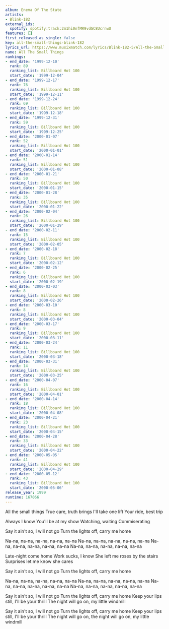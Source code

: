 ```yaml
---
album: Enema Of The State
artists:
- Blink-182
external_ids:
  spotify: spotify:track:2m1hi0nfMR9vdGC8UcrnwU
features: []
first_released_as_single: false
key: all-the-small-things-blink-182
lyrics_url: https://www.musixmatch.com/lyrics/Blink-182-5/All-the-Small-Things
name: All The Small Things
rankings:
- end_date: '1999-12-10'
  rank: 89
  ranking_list: Billboard Hot 100
  start_date: '1999-12-04'
- end_date: '1999-12-17'
  rank: 76
  ranking_list: Billboard Hot 100
  start_date: '1999-12-11'
- end_date: '1999-12-24'
  rank: 69
  ranking_list: Billboard Hot 100
  start_date: '1999-12-18'
- end_date: '1999-12-31'
  rank: 59
  ranking_list: Billboard Hot 100
  start_date: '1999-12-25'
- end_date: '2000-01-07'
  rank: 52
  ranking_list: Billboard Hot 100
  start_date: '2000-01-01'
- end_date: '2000-01-14'
  rank: 51
  ranking_list: Billboard Hot 100
  start_date: '2000-01-08'
- end_date: '2000-01-21'
  rank: 50
  ranking_list: Billboard Hot 100
  start_date: '2000-01-15'
- end_date: '2000-01-28'
  rank: 35
  ranking_list: Billboard Hot 100
  start_date: '2000-01-22'
- end_date: '2000-02-04'
  rank: 26
  ranking_list: Billboard Hot 100
  start_date: '2000-01-29'
- end_date: '2000-02-11'
  rank: 15
  ranking_list: Billboard Hot 100
  start_date: '2000-02-05'
- end_date: '2000-02-18'
  rank: 7
  ranking_list: Billboard Hot 100
  start_date: '2000-02-12'
- end_date: '2000-02-25'
  rank: 6
  ranking_list: Billboard Hot 100
  start_date: '2000-02-19'
- end_date: '2000-03-03'
  rank: 8
  ranking_list: Billboard Hot 100
  start_date: '2000-02-26'
- end_date: '2000-03-10'
  rank: 8
  ranking_list: Billboard Hot 100
  start_date: '2000-03-04'
- end_date: '2000-03-17'
  rank: 9
  ranking_list: Billboard Hot 100
  start_date: '2000-03-11'
- end_date: '2000-03-24'
  rank: 11
  ranking_list: Billboard Hot 100
  start_date: '2000-03-18'
- end_date: '2000-03-31'
  rank: 14
  ranking_list: Billboard Hot 100
  start_date: '2000-03-25'
- end_date: '2000-04-07'
  rank: 16
  ranking_list: Billboard Hot 100
  start_date: '2000-04-01'
- end_date: '2000-04-14'
  rank: 18
  ranking_list: Billboard Hot 100
  start_date: '2000-04-08'
- end_date: '2000-04-21'
  rank: 23
  ranking_list: Billboard Hot 100
  start_date: '2000-04-15'
- end_date: '2000-04-28'
  rank: 33
  ranking_list: Billboard Hot 100
  start_date: '2000-04-22'
- end_date: '2000-05-05'
  rank: 41
  ranking_list: Billboard Hot 100
  start_date: '2000-04-29'
- end_date: '2000-05-12'
  rank: 43
  ranking_list: Billboard Hot 100
  start_date: '2000-05-06'
release_year: 1999
runtime: 167066
---
```

All the small things
True care, truth brings
I'll take one lift
Your ride, best trip

Always I know
You'll be at my show
Watching, waiting
Commiserating

Say it ain't so, I will not go
Turn the lights off, carry me home

Na-na, na-na, na-na, na-na, na-na
Na-na, na-na, na-na, na-na, na-na
Na-na, na-na, na-na, na-na, na-na
Na-na, na-na, na-na, na-na, na-na

Late-night come home
Work sucks, I know
She left me roses by the stairs
Surprises let me know she cares

Say it ain't so, I will not go
Turn the lights off, carry me home

Na-na, na-na, na-na, na-na, na-na
Na-na, na-na, na-na, na-na, na-na
Na-na, na-na, na-na, na-na, na-na
Na-na, na-na, na-na, na-na, na-na

Say it ain't so, I will not go
Turn the lights off, carry me home
Keep your lips still, I'll be your thrill
The night will go on, my little windmill

Say it ain't so, I will not go
Turn the lights off, carry me home
Keep your lips still, I'll be your thrill
The night will go on, the night will go on, my little windmill
